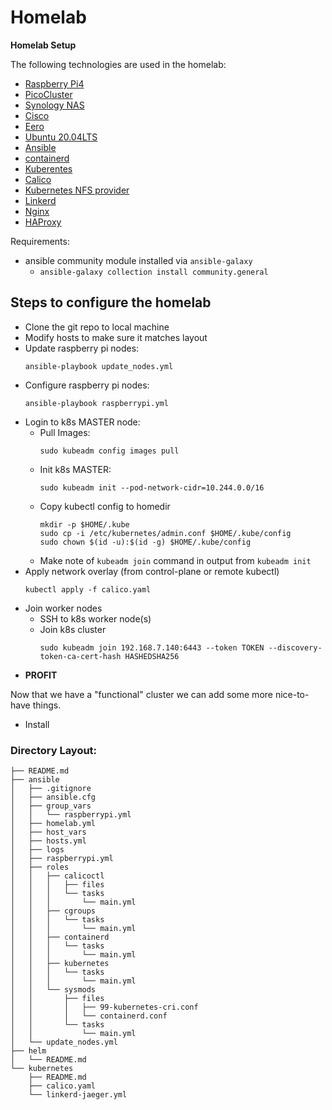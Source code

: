 # Homelab

**Homelab Setup**

The following technologies are used in the homelab:
- [Raspberry Pi4](https://www.raspberrypi.org/products/raspberry-pi-4-model-b/)
- [PicoCluster](https://www.picocluster.com/)
- [Synology NAS](https://www.synology.com/en-us)
- [Cisco](https://www.cisco.com/)
- [Eero](https://eero.com/)
- [Ubuntu 20.04LTS](https://ubuntu.com/)
- [Ansible](https://www.ansible.com/)
- [containerd](https://containerd.io/)
- [Kuberentes](https://kubernetes.io/)
- [Calico](https://www.projectcalico.org/)
- [Kubernetes NFS provider](https://github.com/kubernetes-sigs/nfs-subdir-external-provisioner)
- [Linkerd](https://linkerd.io/)
- [Nginx](https://www.nginx.com/)
- [HAProxy](https://www.haproxy.com/)

Requirements:
- ansible community module installed via `ansible-galaxy`
  - `ansible-galaxy collection install community.general`
    

## Steps to configure the homelab
- Clone the git repo to local machine
- Modify hosts to make sure it matches layout
- Update raspberry pi nodes: 
    ```
    ansible-playbook update_nodes.yml
    ```
- Configure raspberry pi nodes: 
    ```
    ansible-playbook raspberrypi.yml
    ```
- Login to k8s MASTER node:
    - Pull Images: 
        ```
        sudo kubeadm config images pull
        ```
    - Init k8s MASTER: 
        ```
        sudo kubeadm init --pod-network-cidr=10.244.0.0/16
        ```
    - Copy kubectl config to homedir
        ```
        mkdir -p $HOME/.kube
        sudo cp -i /etc/kubernetes/admin.conf $HOME/.kube/config
        sudo chown $(id -u):$(id -g) $HOME/.kube/config
        ```
    - Make note of `kubeadm join` command in output from `kubeadm init`
- Apply network overlay (from control-plane or remote kubectl)
    ```
    kubectl apply -f calico.yaml
    ```
- Join worker nodes
    - SSH to k8s worker node(s)
    - Join k8s cluster
        ```
        sudo kubeadm join 192.168.7.140:6443 --token TOKEN --discovery-token-ca-cert-hash HASHEDSHA256
        ```
- **PROFIT**

Now that we have a "functional" cluster we can add some more nice-to-have things.
- Install 


### Directory Layout:
``` 
├── README.md
├── ansible
│   ├── .gitignore
│   ├── ansible.cfg
│   ├── group_vars
│   │   └── raspberrypi.yml
│   ├── homelab.yml
│   ├── host_vars
│   ├── hosts.yml
│   ├── logs
│   ├── raspberrypi.yml
│   ├── roles
│   │   ├── calicoctl
│   │   │   ├── files
│   │   │   └── tasks
│   │   │       └── main.yml
│   │   ├── cgroups
│   │   │   └── tasks
│   │   │       └── main.yml
│   │   ├── containerd
│   │   │   └── tasks
│   │   │       └── main.yml
│   │   ├── kubernetes
│   │   │   └── tasks
│   │   │       └── main.yml
│   │   └── sysmods
│   │       ├── files
│   │       │   ├── 99-kubernetes-cri.conf
│   │       │   └── containerd.conf
│   │       └── tasks
│   │           └── main.yml
│   └── update_nodes.yml
├── helm
│   └── README.md
└── kubernetes
    ├── README.md
    ├── calico.yaml
    └── linkerd-jaeger.yml
```






